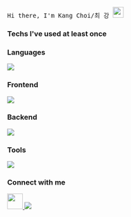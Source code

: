 <samp> Hi there, I'm Kang Choi/최 강 <img src="https://media.giphy.com/media/hvRJCLFzcasrR4ia7z/giphy.gif" width="25"> </samp>

<h3 align="left">Techs I've used at least once</h3>
<h3 align="left">Languages</h3>
<p align="left">
   <a> 
    <img src="https://skillicons.dev/icons?i=py,c,cpp,java,kotlin,swift,js" />
   </a>
</a>
<h3 align="left">Frontend</h3>
<p align="left">
   <a> 
    <img src="https://skillicons.dev/icons?i=html,css,react" />
   </a>
</a>
<h3 align="left">Backend</h3>
<p align="left">
   <a> 
    <img src="https://skillicons.dev/icons?i=flask,fastapi,django,spring" />
   </a>
</a>
<h3 align="left">Tools</h3>
<p align="left">
   <a> 
    <img src="https://skillicons.dev/icons?i=raspberrypi,fastapi,django,spring,firebase" />
   </a>
</a>


   

<h3 align="left">Connect with me</h3>

<p align="left">
    <a href="mailto:chlrkd99@gmail.com" target="_blank">
      <img src="https://skillicons.dev/icons?i=gmail" height="36" width="36"/>
    </a>
    <a href="https://skillicons.dev">
      <img src="https://skillicons.dev/icons?i=instagram"/>
    </a>
</p>
